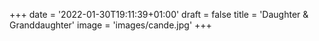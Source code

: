 +++
date = '2022-01-30T19:11:39+01:00'
draft = false
title = 'Daughter & Granddaughter'
image = 'images/cande.jpg'
+++
